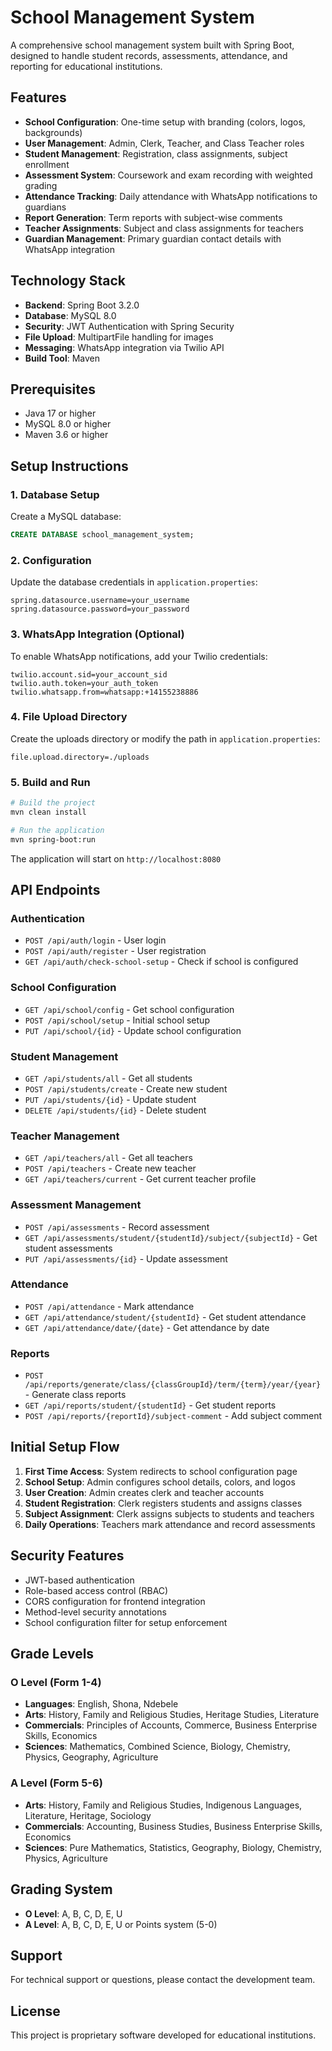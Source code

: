 # School Management System

A comprehensive school management system built with Spring Boot, designed to handle student records, assessments, attendance, and reporting for educational institutions.

## Features

- **School Configuration**: One-time setup with branding (colors, logos, backgrounds)
- **User Management**: Admin, Clerk, Teacher, and Class Teacher roles
- **Student Management**: Registration, class assignments, subject enrollment
- **Assessment System**: Coursework and exam recording with weighted grading
- **Attendance Tracking**: Daily attendance with WhatsApp notifications to guardians
- **Report Generation**: Term reports with subject-wise comments
- **Teacher Assignments**: Subject and class assignments for teachers
- **Guardian Management**: Primary guardian contact details with WhatsApp integration

## Technology Stack

- **Backend**: Spring Boot 3.2.0
- **Database**: MySQL 8.0
- **Security**: JWT Authentication with Spring Security
- **File Upload**: MultipartFile handling for images
- **Messaging**: WhatsApp integration via Twilio API
- **Build Tool**: Maven

## Prerequisites

- Java 17 or higher
- MySQL 8.0 or higher
- Maven 3.6 or higher

## Setup Instructions

### 1. Database Setup

Create a MySQL database:
```sql
CREATE DATABASE school_management_system;
```

### 2. Configuration

Update the database credentials in `application.properties`:
```properties
spring.datasource.username=your_username
spring.datasource.password=your_password
```

### 3. WhatsApp Integration (Optional)

To enable WhatsApp notifications, add your Twilio credentials:
```properties
twilio.account.sid=your_account_sid
twilio.auth.token=your_auth_token
twilio.whatsapp.from=whatsapp:+14155238886
```

### 4. File Upload Directory

Create the uploads directory or modify the path in `application.properties`:
```properties
file.upload.directory=./uploads
```

### 5. Build and Run

```bash
# Build the project
mvn clean install

# Run the application
mvn spring-boot:run
```

The application will start on `http://localhost:8080`

## API Endpoints

### Authentication
- `POST /api/auth/login` - User login
- `POST /api/auth/register` - User registration
- `GET /api/auth/check-school-setup` - Check if school is configured

### School Configuration
- `GET /api/school/config` - Get school configuration
- `POST /api/school/setup` - Initial school setup
- `PUT /api/school/{id}` - Update school configuration

### Student Management
- `GET /api/students/all` - Get all students
- `POST /api/students/create` - Create new student
- `PUT /api/students/{id}` - Update student
- `DELETE /api/students/{id}` - Delete student

### Teacher Management
- `GET /api/teachers/all` - Get all teachers
- `POST /api/teachers` - Create new teacher
- `GET /api/teachers/current` - Get current teacher profile

### Assessment Management
- `POST /api/assessments` - Record assessment
- `GET /api/assessments/student/{studentId}/subject/{subjectId}` - Get student assessments
- `PUT /api/assessments/{id}` - Update assessment

### Attendance
- `POST /api/attendance` - Mark attendance
- `GET /api/attendance/student/{studentId}` - Get student attendance
- `GET /api/attendance/date/{date}` - Get attendance by date

### Reports
- `POST /api/reports/generate/class/{classGroupId}/term/{term}/year/{year}` - Generate class reports
- `GET /api/reports/student/{studentId}` - Get student reports
- `POST /api/reports/{reportId}/subject-comment` - Add subject comment

## Initial Setup Flow

1. **First Time Access**: System redirects to school configuration page
2. **School Setup**: Admin configures school details, colors, and logos
3. **User Creation**: Admin creates clerk and teacher accounts
4. **Student Registration**: Clerk registers students and assigns classes
5. **Subject Assignment**: Clerk assigns subjects to students and teachers
6. **Daily Operations**: Teachers mark attendance and record assessments

## Security Features

- JWT-based authentication
- Role-based access control (RBAC)
- CORS configuration for frontend integration
- Method-level security annotations
- School configuration filter for setup enforcement

## Grade Levels

### O Level (Form 1-4)
- **Languages**: English, Shona, Ndebele
- **Arts**: History, Family and Religious Studies, Heritage Studies, Literature
- **Commercials**: Principles of Accounts, Commerce, Business Enterprise Skills, Economics
- **Sciences**: Mathematics, Combined Science, Biology, Chemistry, Physics, Geography, Agriculture

### A Level (Form 5-6)
- **Arts**: History, Family and Religious Studies, Indigenous Languages, Literature, Heritage, Sociology
- **Commercials**: Accounting, Business Studies, Business Enterprise Skills, Economics
- **Sciences**: Pure Mathematics, Statistics, Geography, Biology, Chemistry, Physics, Agriculture

## Grading System

- **O Level**: A, B, C, D, E, U
- **A Level**: A, B, C, D, E, U or Points system (5-0)

## Support

For technical support or questions, please contact the development team.

## License

This project is proprietary software developed for educational institutions.